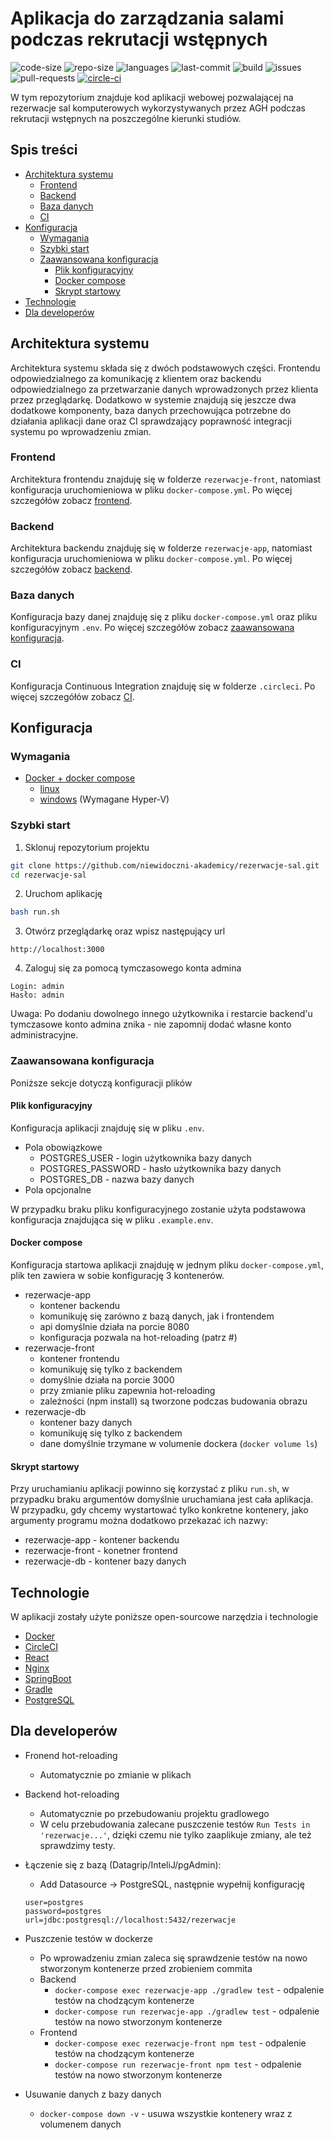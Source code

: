 # Aplikacja do zarządzania salami podczas rekrutacji wstępnych

![code-size](https://img.shields.io/github/languages/code-size/niewidoczni-akademicy/rezerwacje-sal?style=for-the-badge)
![repo-size](https://img.shields.io/github/repo-size/niewidoczni-akademicy/rezerwacje-sal?color=purple&style=for-the-badge)
![languages](https://img.shields.io/github/languages/count/niewidoczni-akademicy/rezerwacje-sal?color=green&style=for-the-badge)
![last-commit](https://img.shields.io/github/last-commit/niewidoczni-akademicy/rezerwacje-sal?color=darkgreen&style=for-the-badge)
![build](https://img.shields.io/circleci/build/github/niewidoczni-akademicy/rezerwacje-sal/develop?&style=for-the-badge)
![issues](https://img.shields.io/github/issues/niewidoczni-akademicy/rezerwacje-sal?&style=for-the-badge)
![pull-requests](https://img.shields.io/github/issues-pr/niewidoczni-akademicy/rezerwacje-sal?style=for-the-badge)
[![circle-ci](https://circleci.com/gh/niewidoczni-akademicy/rezerwacje-sal/tree/develop.svg?style=shield)](https://app.circleci.com/pipelines/github/niewidoczni-akademicy/rezerwacje-sal)


W tym repozytorium znajduje kod aplikacji webowej pozwalającej na rezerwacje sal komputerowych wykorzystywanych przez AGH podczas rekrutacji wstępnych na poszczególne kierunki studiów.

## Spis treści

- [Architektura systemu](#architektura-systemu)
    * [Frontend](#frontend)
    * [Backend](#backend)
    * [Baza danych](#baza-danych)
    * [CI](#ci)
- [Konfiguracja](#konfiguracja)
    * [Wymagania](#wymagania)
    * [Szybki start](#szybki-start)
    * [Zaawansowana konfiguracja](#zaawansowana-konfiguracja)
        * [Plik konfiguracyjny](#plik-konfiguracyjny)
        * [Docker compose](#docker-compose)
        * [Skrypt startowy](#skrypt-startowy)
- [Technologie](#technologie)
- [Dla developerów](#dla-developerów)

## Architektura systemu

Architektura systemu składa się z dwóch podstawowych części. Frontendu odpowiedzialnego za komunikację z klientem oraz backendu odpowiedzialnego za przetwarzanie danych wprowadzonych przez klienta przez przeglądarkę. Dodatkowo w systemie znajdują się jeszcze dwa dodatkowe komponenty, baza danych przechowująca potrzebne do działania aplikacji dane oraz CI sprawdzający poprawność integracji systemu po wprowadzeniu zmian.

### Frontend

Architektura frontendu znajduję się w folderze `rezerwacje-front`, natomiast konfiguracja uruchomieniowa w pliku `docker-compose.yml`. Po więcej szczegółów zobacz [frontend](https://github.com/niewidoczni-akademicy/rezerwacje-sal/tree/develop/rezerwacje-front).

### Backend

Architektura backendu znajduję się w folderze `rezerwacje-app`, natomiast konfiguracja uruchomieniowa w pliku `docker-compose.yml`. Po więcej szczegółów zobacz [backend](https://github.com/niewidoczni-akademicy/rezerwacje-sal/tree/develop/rezerwacje-app).

### Baza danych

Konfiguracja bazy danej znajduję się z pliku `docker-compose.yml` oraz pliku konfiguracyjnym `.env`. Po więcej szczegółów zobacz [zaawansowana konfiguracja](#zaawansowana-konfiguracja).

### CI

Konfiguracja Continuous Integration znajduję się w folderze `.circleci`. Po więcej szczegółów zobacz [CI](https://github.com/niewidoczni-akademicy/rezerwacje-sal/tree/develop/.circleci). 

## Konfiguracja

### Wymagania

 - [Docker + docker compose](https://www.docker.com)
    - [linux](https://get.docker.com)
    - [windows](https://runnable.com/docker/install-docker-on-windows-10) (Wymagane Hyper-V)

### Szybki start

1. Sklonuj repozytorium projektu

```bash
git clone https://github.com/niewidoczni-akademicy/rezerwacje-sal.git
cd rezerwacje-sal
```

2.  Uruchom aplikację

```bash
bash run.sh
```

3.  Otwórz przeglądarkę oraz wpisz następujący url

```
http://localhost:3000
```

4. Zaloguj się za pomocą tymczasowego konta admina

```
Login: admin
Hasło: admin
```
Uwaga: Po dodaniu dowolnego innego użytkownika i restarcie backend'u tymczasowe konto admina znika - nie zapomnij dodać własne konto administracyjne.

### Zaawansowana konfiguracja

Poniższe sekcje dotyczą konfiguracji plików 

#### Plik konfiguracyjny

Konfiguracja aplikacji znajduję się w pliku `.env`.<br>
- Pola obowiązkowe
    - POSTGRES_USER - login użytkownika bazy danych
    - POSTGRES_PASSWORD - hasło użytkownika bazy danych
    - POSTGRES_DB - nazwa bazy danych
- Pola opcjonalne

W przypadku braku pliku konfiguracyjnego zostanie użyta podstawowa konfiguracja znajdująca się w pliku `.example.env`.

#### Docker compose

Konfiguracja startowa aplikacji znajduję w jednym pliku `docker-compose.yml`, plik ten zawiera w sobie konfigurację 3 kontenerów.

- rezerwacje-app
    - kontener backendu
    - komunikuję się zarówno z bazą danych, jak i frontendem
    - api domyślnie działa na porcie 8080
    - konfiguracja pozwala na hot-reloading (patrz #)
- rezerwacje-front
    - kontener frontendu
    - komunikuję się tylko z backendem
    - domyślnie działa na porcie 3000
    - przy zmianie pliku zapewnia hot-reloading
    - zależności (npm install) są tworzone podczas budowania obrazu
- rezerwacje-db
    - kontener bazy danych
    - komunikuję się tylko z backendem
    - dane domyślnie trzymane w volumenie dockera (`docker volume ls`)

#### Skrypt startowy

Przy uruchamianiu aplikacji powinno się korzystać z pliku `run.sh`, w przypadku braku argumentów domyślnie uruchamiana jest cała aplikacja. <br>
W przypadku, gdy chcemy wystartować tylko konkretne kontenery, jako argumenty programu można dodatkowo przekazać ich nazwy:
- rezerwacje-app - kontener backendu
- rezerwacje-front - konetner frontend
- rezerwacje-db - kontener bazy danych

## Technologie

W aplikacji zostały użyte poniższe open-sourcowe narzędzia i technologie

- [Docker](https://www.docker.com)
- [CircleCI](https://circleci.com)
- [React](https://pl.reactjs.org)
- [Nginx](https://www.nginx.com)
- [SpringBoot](https://spring.io/projects/spring-boot)
- [Gradle](https://gradle.org)
- [PostgreSQL](https://www.postgresql.org)

## Dla developerów

- Fronend hot-reloading
    - Automatycznie po zmianie w plikach

- Backend hot-reloading
    - Automatycznie po przebudowaniu projektu gradlowego
    - W celu przebudowania zalecane puszczenie testów `Run Tests in 'rezerwacje...'`, dzięki czemu nie tylko zaaplikuje zmiany, ale też sprawdzimy testy.

- Łączenie się z bazą (Datagrip/InteliJ/pgAdmin):
    - Add Datasource -> PostgreSQL, następnie wypełnij konfigurację

    ```
    user=postgres
    password=postgres
    url=jdbc:postgresql://localhost:5432/rezerwacje
    ```

- Puszczenie testów w dockerze
    - Po wprowadzeniu zmian zaleca się sprawdzenie testów na nowo stworzonym kontenerze przed zrobieniem commita
    - Backend
        - ```docker-compose exec rezerwacje-app ./gradlew test``` - odpalenie testów na chodzącym kontenerze
        - ```docker-compose run rezerwacje-app ./gradlew test``` - odpalenie testów na nowo stworzonym kontenerze
    - Frontend
        - ```docker-compose exec rezerwacje-front npm test``` - odpalenie testów na chodzącym kontenerze
        - ```docker-compose run rezerwacje-front npm test``` - odpalenie testów na nowo stworzonym kontenerze

- Usuwanie danych z bazy danych
    - ```docker-compose down -v``` - usuwa wszystkie kontenery wraz z volumenem danych

